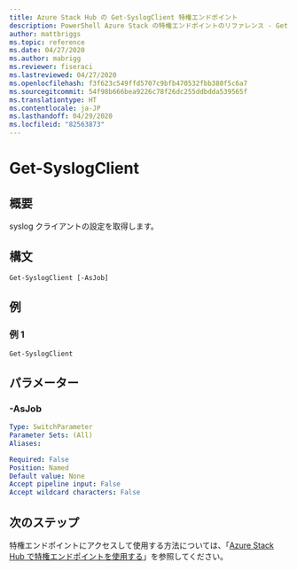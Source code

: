 ```yaml
---
title: Azure Stack Hub の Get-SyslogClient 特権エンドポイント
description: PowerShell Azure Stack の特権エンドポイントのリファレンス - Get-SyslogClient
author: mattbriggs
ms.topic: reference
ms.date: 04/27/2020
ms.author: mabrigg
ms.reviewer: fiseraci
ms.lastreviewed: 04/27/2020
ms.openlocfilehash: f3f623c549ffd5707c9bfb470532fbb380f5c6a7
ms.sourcegitcommit: 54f98b666bea9226c78f26dc255ddbdda539565f
ms.translationtype: HT
ms.contentlocale: ja-JP
ms.lasthandoff: 04/29/2020
ms.locfileid: "82563873"
---
```

# <a name="get-syslogclient"></a>Get-SyslogClient

## <a name="synopsis"></a>概要
syslog クライアントの設定を取得します。

## <a name="syntax"></a>構文

```
Get-SyslogClient [-AsJob]
```

## <a name="examples"></a>例

### <a name="example-1"></a>例 1
```
Get-SyslogClient
```

## <a name="parameters"></a>パラメーター

### <a name="-asjob"></a>-AsJob


```yaml
Type: SwitchParameter
Parameter Sets: (All)
Aliases:

Required: False
Position: Named
Default value: None
Accept pipeline input: False
Accept wildcard characters: False
```
## <a name="next-steps"></a>次のステップ

特権エンドポイントにアクセスして使用する方法については、「[Azure Stack Hub で特権エンドポイントを使用する](https://docs.microsoft.com/azure-stack/operator/azure-stack-privileged-endpoint)」を参照してください。